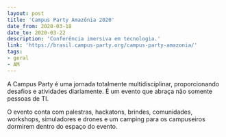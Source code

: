 ```yaml
---
layout: post
title: 'Campus Party Amazônia 2020'
date_from: 2020-03-18
date_to: 2020-03-22
description: 'Conferência imersiva em tecnologia.'
link: 'https://brasil.campus-party.org/campus-party-amazonia/'
tags:
- geral
- AM
---
```


A Campus Party é uma jornada totalmente multidisciplinar, proporcionando desafios e atividades diariamente. É um evento que abraça não somente pessoas de TI.

O evento conta com palestras, hackatons, brindes, comunidades, workshops, simuladores e drones e um camping para os campuseiros dormirem dentro do espaço do evento.
